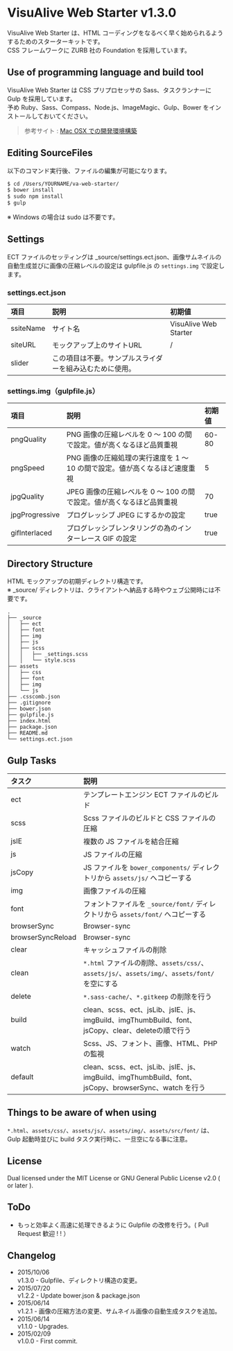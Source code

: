 VisuAlive Web Starter v1.3.0
=============================

VisuAlive Web Starter は、HTML コーディングをなるべく早く始められるようするためのスターターキットです。  
CSS フレームワークに ZURB 社の Foundation を採用しています。

## Use of programming language and build tool

VisuAlive Web Starter は CSS プリプロセッサの Sass、タスクランナーに Gulp を採用しています。  
予め Ruby、Sass、Compass、Node.js、ImageMagic、Gulp、Bower をインストールしておいてください。  

> 参考サイト : [Mac OSX での開発環境構築](http://designinglabo.com/1019/mac-os-x-web-development-environment.html)

## Editing SourceFiles

以下のコマンド実行後、ファイルの編集が可能になります。

```sh
$ cd /Users/YOURNAME/va-web-starter/
$ bower install
$ sudo npm install
$ gulp
```

※ Windows の場合は sudo は不要です。

## Settings
ECT ファイルのセッティングは \_source/settings.ect.json、画像サムネイルの自動生成並びに画像の圧縮レベルの設定は gulpfile.js の `settings.img` で設定します。

### settings.ect.json

| 項目      | 説明                                                     | 初期値                |
|:----------|:---------------------------------------------------------|:----------------------|
| ssiteName | サイト名                                                 | VisuAlive Web Starter |
| siteURL   | モックアップ上のサイトURL                                | /                     |
| slider    | この項目は不要。サンプルスライダーを組み込むために使用。 |                       |

### settings.img（gulpfile.js）

| 項目           | 説明                                                                        | 初期値 |
|:---------------|:----------------------------------------------------------------------------|:-------|
| pngQuality     | PNG 画像の圧縮レベルを 0 〜 100 の間で設定。値が高くなるほど品質重視        | 60-80  |
| pngSpeed       | PNG 画像の圧縮処理の実行速度を 1 〜 10 の間で設定。値が高くなるほど速度重視 | 5      |
| jpgQuality     | JPEG 画像の圧縮レベルを 0 〜 100 の間で設定。値が高くなるほど品質重視       | 70     |
| jpgProgressive | プログレッシブ JPEG にするかの設定                                          | true   |
| gifInterlaced  | プログレッシブレンタリングの為のインターレース GIF の設定                   | true   |

## Directory Structure

HTML モックアップの初期ディレクトリ構造です。  
※ _source/ ディレクトリは、クライアントへ納品する時やウェブ公開時には不要です。

```
.
├── _source
│   ├── ect
│   ├── font
│   ├── img
│   ├── js
│   ├── scss
│   │   ├── _settings.scss
│   │   └── style.scss
├── assets
│   ├── css
│   ├── font
│   ├── img
│   └── js
├── .csscomb.json
├── .gitignore
├── bower.json
├── gulpfile.js
├── index.html
├── package.json
├── README.md
└── settings.ect.json
```

## Gulp Tasks

| タスク            | 説明                                                                                                |
|:------------------|:----------------------------------------------------------------------------------------------------|
| ect               | テンプレートエンジン ECT ファイルのビルド                                                           |
| scss              | Scss ファイルのビルドと CSS ファイルの圧縮                                                          |
| jsIE              | 複数の JS ファイルを結合圧縮                                                                        |
| js                | JS ファイルの圧縮                                                                                   |
| jsCopy            | JS ファイルを `bower_components/` ディレクトリから `assets/js/` へコピーする                        |
| img               | 画像ファイルの圧縮                                                                                  |
| font              | フォントファイルを `_source/font/` ディレクトリから `assets/font/` へコピーする                     |
| browserSync       | Browser-sync                                                                                        |
| browserSyncReload | Browser-sync                                                                                        |
| clear             | キャッシュファイルの削除                                                                            |
| clean             | `*.html` ファイルの削除、`assets/css/`、`assets/js/`、`assets/img/`、`assets/font/` を空にする      |
| delete            | `*.sass-cache/`、`*.gitkeep` の削除を行う                                                           |
| build             | clean、scss、ect、jsLib、jsIE、js、imgBuild、imgThumbBuild、font、jsCopy、clear、deleteの順で行う   |
| watch             | Scss、JS、フォント、画像、HTML、PHP の監視                                                          |
| default           | clean、scss、ect、jsLib、jsIE、js、imgBuild、imgThumbBuild、font、jsCopy、browserSync、watch を行う |

## Things to be aware of when using

`*.html`、`assets/css/`、`assets/js/`、`assets/img/`、`assets/src/font/` は、Gulp 起動時並びに build タスク実行時に、一旦空になる事に注意。

## License

Dual licensed under the MIT License or GNU General Public License v2.0 ( or later ).

## ToDo

* もっと効率よく高速に処理できるように Gulpfile の改修を行う。( Pull Request 歓迎 ! ! ）

## Changelog

* 2015/10/06  
v1.3.0 - Gulpfile、ディレクトリ構造の変更。
* 2015/07/20  
v1.2.2 - Update bower.json & package.json
* 2015/06/14  
v1.2.1 - 画像の圧縮方法の変更、サムネイル画像の自動生成タスクを追加。
* 2015/06/14  
v1.1.0 - Upgrades.
* 2015/02/09  
v1.0.0 - First commit.
